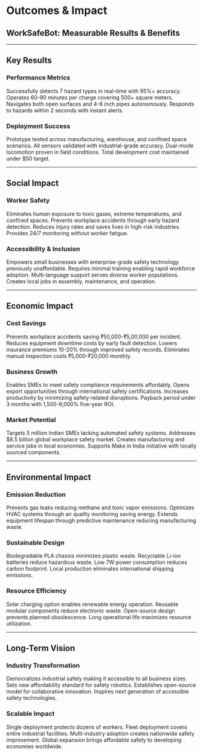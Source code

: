 # Outcomes & Impact
## WorkSafeBot: Measurable Results & Benefits

---

## Key Results

### Performance Metrics
Successfully detects 7 hazard types in real-time with 95%+ accuracy. Operates 60-90 minutes per charge covering 500+ square meters. Navigates both open surfaces and 4-6 inch pipes autonomously. Responds to hazards within 2 seconds with instant alerts.

### Deployment Success
Prototype tested across manufacturing, warehouse, and confined space scenarios. All sensors validated with industrial-grade accuracy. Dual-mode locomotion proven in field conditions. Total development cost maintained under $50 target.

---

## Social Impact

### Worker Safety
Eliminates human exposure to toxic gases, extreme temperatures, and confined spaces. Prevents workplace accidents through early hazard detection. Reduces injury rates and saves lives in high-risk industries. Provides 24/7 monitoring without worker fatigue.

### Accessibility & Inclusion
Empowers small businesses with enterprise-grade safety technology previously unaffordable. Requires minimal training enabling rapid workforce adoption. Multi-language support serves diverse worker populations. Creates local jobs in assembly, maintenance, and operation.

---

## Economic Impact

### Cost Savings
Prevents workplace accidents saving ₹50,000-₹5,00,000 per incident. Reduces equipment downtime costs by early fault detection. Lowers insurance premiums 10-20% through improved safety records. Eliminates manual inspection costs ₹5,000-₹20,000 monthly.

### Business Growth
Enables SMEs to meet safety compliance requirements affordably. Opens export opportunities through international safety certifications. Increases productivity by minimizing safety-related disruptions. Payback period under 3 months with 1,500-6,000% five-year ROI.

### Market Potential
Targets 5 million Indian SMEs lacking automated safety systems. Addresses $8.5 billion global workplace safety market. Creates manufacturing and service jobs in local economies. Supports Make in India initiative with locally sourced components.

---

## Environmental Impact

### Emission Reduction
Prevents gas leaks reducing methane and toxic vapor emissions. Optimizes HVAC systems through air quality monitoring saving energy. Extends equipment lifespan through predictive maintenance reducing manufacturing waste.

### Sustainable Design
Biodegradable PLA chassis minimizes plastic waste. Recyclable Li-ion batteries reduce hazardous waste. Low 7W power consumption reduces carbon footprint. Local production eliminates international shipping emissions.

### Resource Efficiency
Solar charging option enables renewable energy operation. Reusable modular components reduce electronic waste. Open-source design prevents planned obsolescence. Long operational life maximizes resource utilization.

---

## Long-Term Vision

### Industry Transformation
Democratizes industrial safety making it accessible to all business sizes. Sets new affordability standard for safety robotics. Establishes open-source model for collaborative innovation. Inspires next generation of accessible safety technologies.

### Scalable Impact
Single deployment protects dozens of workers. Fleet deployment covers entire industrial facilities. Multi-industry adoption creates nationwide safety improvement. Global expansion brings affordable safety to developing economies worldwide.
